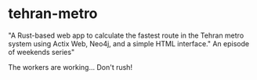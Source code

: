 # tehran-metro
"A Rust-based web app to calculate the fastest route in the Tehran metro system using Actix Web, Neo4j, and a simple HTML interface."  An episode of  weekends series"

The workers are working... Don't rush!
